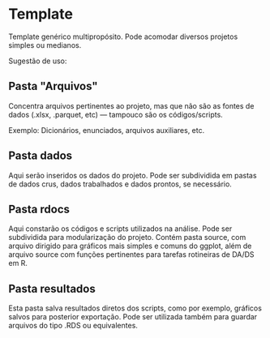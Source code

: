 # Template

Template genérico multipropósito. Pode acomodar diversos projetos simples ou medianos.

Sugestão de uso:

## Pasta "Arquivos"

Concentra arquivos pertinentes ao projeto, mas que não são as fontes de dados (.xlsx, .parquet, etc) — tampouco são os códigos/scripts.

Exemplo: Dicionários, enunciados, arquivos auxiliares, etc.

## Pasta dados

Aqui serão inseridos os dados do projeto. Pode ser subdividida em pastas de dados crus, dados trabalhados e dados prontos, se necessário.

## Pasta rdocs

Aqui constarão os códigos e scripts utilizados na análise. Pode ser subdividida para modularização do projeto. Contém pasta source, com arquivo dirigido para gráficos mais simples e comuns do ggplot, além de arquivo source com funções pertinentes para tarefas rotineiras de DA/DS em R.

## Pasta resultados

Esta pasta salva resultados diretos dos scripts, como por exemplo, gráficos salvos para posterior exportação. Pode ser utilizada também para guardar arquivos do tipo .RDS ou equivalentes.